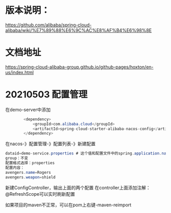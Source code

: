 # 版本说明：
https://github.com/alibaba/spring-cloud-alibaba/wiki/%E7%89%88%E6%9C%AC%E8%AF%B4%E6%98%8E

# 文档地址
https://spring-cloud-alibaba-group.github.io/github-pages/hoxton/en-us/index.html

# 20210503 配置管理
在demo-server中添加
```java
        <dependency>
            <groupId>com.alibaba.cloud</groupId>
            <artifactId>spring-cloud-starter-alibaba-nacos-config</artifactId>
        </dependency>
```
在nacos-》配置管理-》配置列表-》新建配置
```java
dataid=demo-service.properties # 这个值和配置文件中的spring.application.name保持一致
group：不变
配置格式选择：properties
配置内容：
avengers.name=Rogers
avengers.weapon=shield
```

新建ConfigController，输出上面的两个配置
在controller上面添加注解：@RefreshScope可以实时刷新配置

如果项目的maven不正常，可以在pom上右键-maven-reimport
